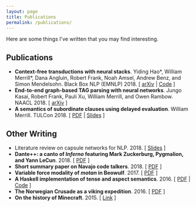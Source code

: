 ```yaml
---
layout: page
title: Publications
permalink: /publications/
---
```


Here are some things I've written that you may find interesting.

## Publications
* **Context-free transductions with neural stacks**. Yiding Hao\*, William Merrill\*, Dana Angluin, Robert Frank, Noah Amsel, Andrew Benz, and Simon Mendelsohn. Black Box NLP (EMNLP) 2018.
\[ [arXiv](https://arxiv.org/abs/1809.02836) | [Code](https://github.com/viking-sudo-rm/StackNN) \]
* **End-to-end graph-based TAG parsing with neural networks**. Jungo Kasai, Robert Frank, Pauli Xu, William Merrill, and Owen Rambow. NAACL 2018.
\[ [arXiv](https://arxiv.org/abs/1804.06610) \]
* **A semantics of subordinate clauses using delayed evaluation**. William Merrill. TULCon 2018.
\[ [PDF](/files/sense-abstraction/paper.pdf) | [Slides](/files/sense-abstraction/slides.pdf) \]

## Other Writing
* Literature review on capsule networks for NLP. 2018.
\[ [Slides](/files/CapsuleNetsNLP.pdf) \]
* **Dante++: a canto of _Inferno_ featuring Mark Zuckerburg, Pygmalion, and Yann LeCun**. 2018.
\[ [PDF](/files/dantepp.pdf) \]
* **Short summary paper on Navajo code talkers**. 2018.
\[ [PDF](/files/NavajoCodeTalkers.pdf) \]
* **Variable force modality of _motan_ in Beowulf**. 2017.
\[ [PDF](https://ling.auf.net/lingbuzz/003541) \]
* **A Haskell implementation of tense and aspect semantics**. 2016.
\[ [PDF](/files/tenses/Final_Project.pdf) | [Code](/files/tenses/tenses.zip) \]
* **The Norwegian Crusade as a viking expedition**. 2016.
\[ [PDF](/files/Jorsalafari.pdf) \]
* **On the history of Minecraft**. 2015.
\[ [Link](http://www.packerintersections.com/the-history-of-minecraft-how-a-swedish-indie-game-came-to-dominate-the-world.html) \]
